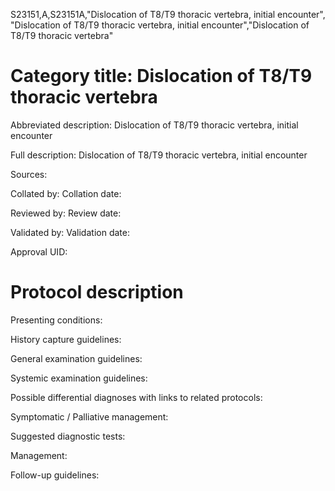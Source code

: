 S23151,A,S23151A,"Dislocation of T8/T9 thoracic vertebra, initial encounter", "Dislocation of T8/T9 thoracic vertebra, initial encounter","Dislocation of T8/T9 thoracic vertebra"
# Category title: Dislocation of T8/T9 thoracic vertebra

Abbreviated description: Dislocation of T8/T9 thoracic vertebra, initial encounter

Full description: Dislocation of T8/T9 thoracic vertebra, initial encounter

Sources:

Collated by:
Collation date:

Reviewed by:
Review date:

Validated by:
Validation date:

Approval UID:

# Protocol description

Presenting conditions:

History capture guidelines:

General examination guidelines:

Systemic examination guidelines:

Possible differential diagnoses with links to related protocols:

Symptomatic / Palliative management:

Suggested diagnostic tests:

Management:

Follow-up guidelines:

